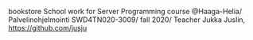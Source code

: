 bookstore
School work for Server Programming course @Haaga-Helia/ 
Palvelinohjelmointi SWD4TN020-3009/ fall 2020/ 
Teacher Jukka Juslin, https://github.com/jusju
